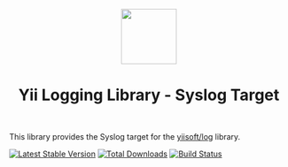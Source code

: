 <p align="center">
    <a href="https://github.com/yiisoft" target="_blank">
        <img src="https://avatars0.githubusercontent.com/u/993323" height="100px">
    </a>
    <h1 align="center">Yii Logging Library - Syslog Target</h1>
    <br>
</p>

This library provides the Syslog target for the [yiisoft/log] library.

[yiisoft/log]: https://github.com/yiisoft/log

[![Latest Stable Version](https://poser.pugx.org/yiisoft/log-target-syslog/v/stable.png)](https://packagist.org/packages/yiisoft/log-target-syslog)
[![Total Downloads](https://poser.pugx.org/yiisoft/log-target-syslog/downloads.png)](https://packagist.org/packages/yiisoft/log-target-syslog)
[![Build Status](https://travis-ci.org/yiisoft/log-target-syslog.svg?branch=master)](https://travis-ci.org/yiisoft/log-target-syslog)

